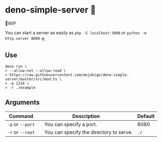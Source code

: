 # deno-simple-server 🦕

🧪WIP

You can start a server as easily as `php -S localhost:3000` or `python -m http.server 8000` 🛸

## Use

```shell
deno run \
> --allow-net --allow-read \
> https://raw.githubusercontent.com/mojahige/deno-simple-server/master/src/mod.ts \
> -p 1234 \
> -r ./example
```

## Arguments

| Command | Description | Default |
| --- | --- | --- |
| `-p` or `--port` |　You can specify a port.| 8080 |
| `-r` or `--root` | 　You can specify the directory to serve. | `./` |
